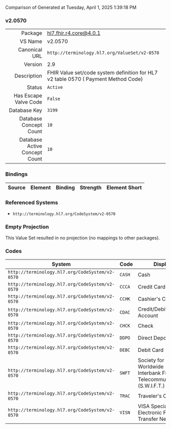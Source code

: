 Comparison of 
Generated at Tuesday, April 1, 2025 1:39:18 PM

### v2.0570

|      |     |
| ---: | --- |
| Package | hl7.fhir.r4.core@4.0.1 |
| VS Name | v2.0570 |
| Canonical URL | `http://terminology.hl7.org/ValueSet/v2-0570` |
| Version | 2.9 |
| Description | FHIR Value set/code system definition for HL7 v2 table 0570 ( Payment Method Code) |
| Status | `Active` |
| Has Escape Valve Code | `False` |
| Database Key | `3199` |
| Database Concept Count | `10` |
| Database Active Concept Count | `10` |
### Bindings

| Source | Element | Binding | Strength | Element Short |
| ------ | ------- | ------- | -------- | ------------- |

### Referenced Systems

* `http://terminology.hl7.org/CodeSystem/v2-0570`
### Empty Projection

This Value Set resulted in no projection (no mappings to other packages).

### Codes

| System | Code | Display |
| ------ | ---- | ------- |
| `http://terminology.hl7.org/CodeSystem/v2-0570` | `CASH` | Cash |
| `http://terminology.hl7.org/CodeSystem/v2-0570` | `CCCA` | Credit Card |
| `http://terminology.hl7.org/CodeSystem/v2-0570` | `CCHK` | Cashier's Check |
| `http://terminology.hl7.org/CodeSystem/v2-0570` | `CDAC` | Credit/Debit Account |
| `http://terminology.hl7.org/CodeSystem/v2-0570` | `CHCK` | Check |
| `http://terminology.hl7.org/CodeSystem/v2-0570` | `DDPO` | Direct Deposit |
| `http://terminology.hl7.org/CodeSystem/v2-0570` | `DEBC` | Debit Card |
| `http://terminology.hl7.org/CodeSystem/v2-0570` | `SWFT` | Society for Worldwide Interbank Financial Telecommunications (S.W.I.F.T.) |
| `http://terminology.hl7.org/CodeSystem/v2-0570` | `TRAC` | Traveler's Check |
| `http://terminology.hl7.org/CodeSystem/v2-0570` | `VISN` | VISA Special Electronic Funds Transfer Network |

